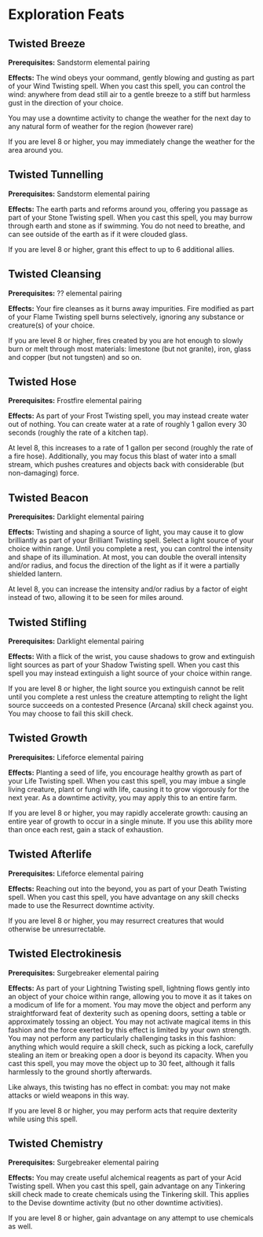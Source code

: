 # Exploration Feats

## Twisted Breeze

**Prerequisites:** Sandstorm elemental pairing

**Effects:** The wind obeys your oommand, gently blowing and gusting as part of your Wind Twisting spell.
When you cast this spell, you can control the wind: anywhere from dead still air to a gentle breeze to a stiff but harmless gust in the direction of your choice.

You may use a downtime activity to change the weather for the next day to any natural form of weather for the region (however rare)

If you are level 8 or higher, you may immediately change the weather for the area around you.

## Twisted Tunnelling

**Prerequisites:** Sandstorm elemental pairing

**Effects:** The earth parts and reforms around you, offering you passage as part of your Stone Twisting spell.
When you cast this spell, you may burrow through earth and stone as if swimming.
You do not need to breathe, and can see outside of the earth as if it were clouded glass.

If you are level 8 or higher, grant this effect to up to 6 additional allies.

## Twisted Cleansing

**Prerequisites:** ?? elemental pairing

**Effects:** Your fire cleanses as it burns away impurities. Fire modified as part of your Flame Twisting spell burns selectively, ignoring any substance or creature(s) of your choice.

If you are level 8 or higher, fires created by you are hot enough to slowly burn or melt through most materials: limestone (but not granite), iron, glass and copper (but not tungsten) and so on.

## Twisted Hose

**Prerequisites:** Frostfire elemental pairing

**Effects:** As part of your Frost Twisting spell, you may instead create water out of nothing.
You can create water at a rate of roughly 1 gallon every 30 seconds (roughly the rate of a kitchen tap).

At level 8, this increases to a rate of 1 gallon per second (roughly the rate of a fire hose). Additionally, you may focus this blast of water into a small stream, which pushes creatures and objects back with considerable (but non-damaging) force.

## Twisted Beacon

**Prerequisites:** Darklight elemental pairing

**Effects:** Twisting and shaping a source of light, you may cause it to glow brilliantly as part of your Brilliant Twisting spell.
Select a light source of your choice within range. Until you complete a rest, you can control the intensity and shape of its illumination.
At most, you can double the overall intensity and/or radius, and focus the direction of the light as if it were a partially shielded lantern.

At level 8, you can increase the intensity and/or radius by a factor of eight instead of two, allowing it to be seen for miles around.

## Twisted Stifling

**Prerequisites:** Darklight elemental pairing

**Effects:** With a flick of the wrist, you cause shadows to grow and extinguish light sources as part of your Shadow Twisting spell.
When you cast this spell you may instead extinguish a light source of your choice within range.

If you are level 8 or higher, the light source you extinguish cannot be relit until you complete a rest unless the creature attempting to relight the light source succeeds on a contested Presence (Arcana) skill check against you. You may choose to fail this skill check.

## Twisted Growth

**Prerequisites:** Lifeforce elemental pairing

**Effects:** Planting a seed of life, you encourage healthy growth as part of your Life Twisting spell.
When you cast this spell, you may imbue a single living creature, plant or fungi with life, causing it to grow vigorously for the next year.
As a downtime activity, you may apply this to an entire farm.

If you are level 8 or higher, you may rapidly accelerate growth: causing an entire year of growth to occur in a single minute. If you use this ability more than once each rest, gain a stack of exhaustion.

## Twisted Afterlife

**Prerequisites:** Lifeforce elemental pairing

**Effects:** Reaching out into the beyond, you  as part of your Death Twisting spell.
When you cast this spell, you have advantage on any skill checks made to use the Resurrect downtime activity.

If you are level 8 or higher, you may resurrect creatures that would otherwise be unresurrectable.

## Twisted Electrokinesis

**Prerequisites:** Surgebreaker elemental pairing

**Effects:** As part of your Lightning Twisting spell, lightning flows gently into an object of your choice within range, allowing you to move it as it takes on a modicum of life for a moment.
You may move the object and perform any straightforward feat of dexterity such as opening doors, setting a table or approximately tossing an object.
You may not activate magical items in this fashion and the force exerted by this effect is limited by your own strength.
You may not perform any particularly challenging tasks in this fashion: anything which would require a skill check, such as picking a lock, carefully stealing an item or breaking open a door is beyond its capacity. When you cast this spell, you may move the object up to 30 feet, although it falls harmlessly to the ground shortly afterwards.

Like always, this twisting has no effect in combat: you may not make attacks or wield weapons in this way.

If you are level 8 or higher, you may perform acts that require dexterity while using this spell.

## Twisted Chemistry

**Prerequisites:** Surgebreaker elemental pairing

**Effects:** You may create useful alchemical reagents as part of your Acid Twisting spell.
When you cast this spell, gain advantage on any Tinkering skill check made to create chemicals using the Tinkering skill.
This applies to the Devise downtime activity (but no other downtime activities).

If you are level 8 or higher, gain advantage on any attempt to use chemicals as well.
